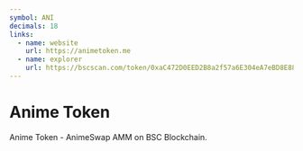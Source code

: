 ```yaml
---
symbol: ANI
decimals: 18
links:
  - name: website
    url: https://animetoken.me
  - name: explorer
    url: https://bscscan.com/token/0xaC472D0EED2B8a2f57a6E304eA7eBD8E88D1d36f
---
```


# Anime Token

Anime Token - AnimeSwap AMM on BSC Blockchain.
